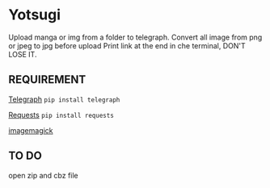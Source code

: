# Yotsugi

Upload manga or img from a folder to telegraph.
Convert all image from png or jpeg to jpg before upload
Print link at the end in che terminal, DON'T LOSE IT.

## REQUIREMENT
  [Telegraph](https://github.com/python273/telegraph) `pip install telegraph`
  
  [Requests](https://github.com/psf/requests) `pip install requests`
  
  [imagemagick](https://imagemagick.org/script/download.php)
  

## TO DO
  open zip and cbz file
